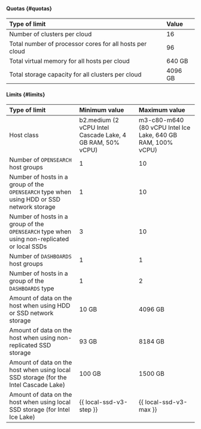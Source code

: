#### Quotas {#quotas}

| Type of limit | Value |
|:--------------------------------------------------------------------|:---------|
| Number of clusters per cloud | 16 |
| Total number of processor cores for all hosts per cloud | 96 |
| Total virtual memory for all hosts per cloud | 640 GB |
| Total storage capacity for all clusters per cloud | 4096 GB |

#### Limits {#limits}

| Type of limit | Minimum value | Maximum value |
|:-----------------------------------------------------------------------------------------------------------------------------------|:----------------------------------------------------------|:------------------------------------------------------------|
| Host class | b2.medium (2 vCPU Intel Cascade Lake, 4 GB RAM, 50% vCPU) | m3-c80-m640 (80 vCPU Intel Ice Lake, 640 GB RAM, 100% vCPU) |
| Number of `OPENSEARCH` host groups | 1 | 10 |
| Number of hosts in a group of the `OPENSEARCH` type when using HDD or SSD network storage | 1 | 10 |
| Number of hosts in a group of the `OPENSEARCH` type when using non-replicated or local SSDs | 3 | 10 |
| Number of `DASHBOARDS` host groups | 1 | 1 |
| Number of hosts in a group of the `DASHBOARDS` type | 1 | 2 |
| Amount of data on the host when using HDD or SSD network storage | 10 GB | 4096 GB |
| Amount of data on the host when using non-replicated SSD storage | 93 GB | 8184 GB |
| Amount of data on the host when using local SSD storage (for the Intel Cascade Lake) | 100 GB | 1500 GB |
| Amount of data on the host when using local SSD storage (for Intel Ice Lake) | {{ local-ssd-v3-step }} | {{ local-ssd-v3-max }} |
